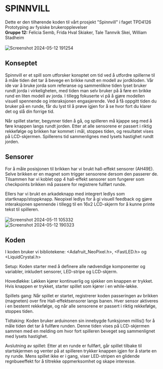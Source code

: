 # SPINNVILL
Dette er den tilhørende koden til vårt prosjekt "Spinnvill" i faget TPD4126 Prototyping av fysiske brukeropplevelser <br />
**Gruppe 12:** Felicia Semb, Frida Hval Skiaker, Tale Tannvik Skei, William Stadheim<br />
<br />
![Screenshot 2024-05-12 191254](https://github.com/WilliamStadheim/Proto_gruppe12/assets/47827169/639dd28f-675b-4e6b-af48-8d668daf81cf)
<br />
## Konseptet
Spinnvill er et spill som utforsker konsptet om tid ved å utfordre spillerne til å måle tiden det tar å bevege en brikke rundt en modell av jordkloden. Vår ide var å bruke jorda som referanse og sammenlikne tiden lyset bruker rundt jorda i virkeligheten, med tiden man selv bruker på å føre en brikke rund en liten modell av jorda. I tillegg fokuserte vi på å gjøre modellen visuell spennende og interaksjonen engasjerende. Ved å få oppgitt tiden du bruker på en runde, får du lyst til å prøve igjen for å se hvor fort du klarer det og slå din forrige tid. 

Når spillet starter, begynner tiden å gå, og spilleren må kjappe seg med å føre knappen langs rundt jorden. Etter at alle sensorene er passert i riktig rekkefølge og brikken har kommet i mål, stoppes tiden, og resultatet vises på LCD-skjermen. Spillerens tid sammenlignes med lysets hastighet rundt jorden.

## Sensorer
For å måle posisjonen til brikken har vi brukt hall-effekt sensorer (AH49E). Selve brikken er en magnet som trigger sensorene dersom den passerer de. Tilsammen har vi koblet opp 4 hall-effekt sensorer som fungerer som checkpoints brikken må passere for registrere fullført runde. 

Ellers har vi brukt en arkadeknapp med integrert ledlys som startknapp/stoppknapp. Neopixel ledlys for å gi visuell feedback og gjøre interaksjonen spennende i tillegg til en 16x2 LCD-skjerm for å kunne printe tekst til spilleren. <br />
<br />
![Screenshot 2024-05-11 105332](https://github.com/WilliamStadheim/Proto_gruppe12/assets/47827169/5a90d6f8-1de5-43f9-88a5-089e413f13b9) <br />
![Screenshot 2024-05-12 190323](https://github.com/WilliamStadheim/Proto_gruppe12/assets/47827169/481d6ffa-db71-47cd-9cc6-0d3b04ff0b70)


## Koden
I koden bruker vi bibliotekene: <Adafruit_NeoPixel.h>, <FastLED.h> og <LiquidCrystal.h> 

Setup: Koden starter med å definere alle nødvendige komponenter og variabler, inkludert sensorer, LED-stripe og LCD-skjerm.

Hovedløkke: Løkken kjører kontinuerlig og sjekker om knappen er trykket. Hvis knappen er trykket, starter spillet som kjører i en while-løkke.

Spillets gang: Når spillet er startet, registrerer koden passeringen av brikken (magneten) over fire Hall-effektsensorer langs banen. Hver sensor aktiveres i en bestemt rekkefølge, og når alle sensorene er passert i riktig rekkefølge, stoppes tiden.

Tidtaking: Koden bruker arduinonen sin innebygde funksjonen millis() for å måle tiden det tar å fullføre runden. Denne tiden vises på LCD-skjermen sammen med en melding om hvor fort spilleren beveget seg sammenlignet med lysets hastighet.

Avslutning av spillet: Etter at en runde er fullført, går spillet tilbake til startskjermen og venter på at spilleren trykker knappen igjen for å starte en ny runde. Mens spillet ikke er i gang, viser LED-stripen en glidende regnbueeffekt for å tiltrekke oppmerksomhet og skape interesse.




